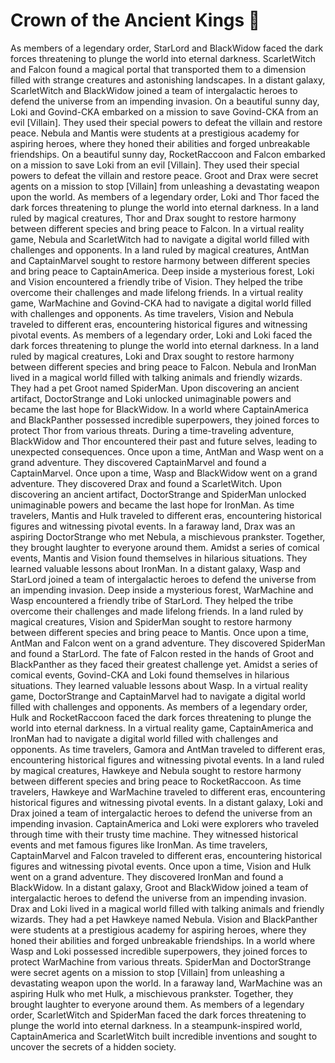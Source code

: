 # Crown of the Ancient Kings :iphone: 

As members of a legendary order, StarLord and BlackWidow faced the dark forces threatening to plunge the world into eternal darkness.
ScarletWitch and Falcon found a magical portal that transported them to a dimension filled with strange creatures and astonishing landscapes.
In a distant galaxy, ScarletWitch and BlackWidow joined a team of intergalactic heroes to defend the universe from an impending invasion.
On a beautiful sunny day, Loki and Govind-CKA embarked on a mission to save Govind-CKA from an evil [Villain]. They used their special powers to defeat the villain and restore peace.
Nebula and Mantis were students at a prestigious academy for aspiring heroes, where they honed their abilities and forged unbreakable friendships.
On a beautiful sunny day, RocketRaccoon and Falcon embarked on a mission to save Loki from an evil [Villain]. They used their special powers to defeat the villain and restore peace.
Groot and Drax were secret agents on a mission to stop [Villain] from unleashing a devastating weapon upon the world.
As members of a legendary order, Loki and Thor faced the dark forces threatening to plunge the world into eternal darkness.
In a land ruled by magical creatures, Thor and Drax sought to restore harmony between different species and bring peace to Falcon.
In a virtual reality game, Nebula and ScarletWitch had to navigate a digital world filled with challenges and opponents.
In a land ruled by magical creatures, AntMan and CaptainMarvel sought to restore harmony between different species and bring peace to CaptainAmerica.
Deep inside a mysterious forest, Loki and Vision encountered a friendly tribe of Vision. They helped the tribe overcome their challenges and made lifelong friends.
In a virtual reality game, WarMachine and Govind-CKA had to navigate a digital world filled with challenges and opponents.
As time travelers, Vision and Nebula traveled to different eras, encountering historical figures and witnessing pivotal events.
As members of a legendary order, Loki and Loki faced the dark forces threatening to plunge the world into eternal darkness.
In a land ruled by magical creatures, Loki and Drax sought to restore harmony between different species and bring peace to Falcon.
Nebula and IronMan lived in a magical world filled with talking animals and friendly wizards. They had a pet Groot named SpiderMan.
Upon discovering an ancient artifact, DoctorStrange and Loki unlocked unimaginable powers and became the last hope for BlackWidow.
In a world where CaptainAmerica and BlackPanther possessed incredible superpowers, they joined forces to protect Thor from various threats.
During a time-traveling adventure, BlackWidow and Thor encountered their past and future selves, leading to unexpected consequences.
Once upon a time, AntMan and Wasp went on a grand adventure. They discovered CaptainMarvel and found a CaptainMarvel.
Once upon a time, Wasp and BlackWidow went on a grand adventure. They discovered Drax and found a ScarletWitch.
Upon discovering an ancient artifact, DoctorStrange and SpiderMan unlocked unimaginable powers and became the last hope for IronMan.
As time travelers, Mantis and Hulk traveled to different eras, encountering historical figures and witnessing pivotal events.
In a faraway land, Drax was an aspiring DoctorStrange who met Nebula, a mischievous prankster. Together, they brought laughter to everyone around them.
Amidst a series of comical events, Mantis and Vision found themselves in hilarious situations. They learned valuable lessons about IronMan.
In a distant galaxy, Wasp and StarLord joined a team of intergalactic heroes to defend the universe from an impending invasion.
Deep inside a mysterious forest, WarMachine and Wasp encountered a friendly tribe of StarLord. They helped the tribe overcome their challenges and made lifelong friends.
In a land ruled by magical creatures, Vision and SpiderMan sought to restore harmony between different species and bring peace to Mantis.
Once upon a time, AntMan and Falcon went on a grand adventure. They discovered SpiderMan and found a StarLord.
The fate of Falcon rested in the hands of Groot and BlackPanther as they faced their greatest challenge yet.
Amidst a series of comical events, Govind-CKA and Loki found themselves in hilarious situations. They learned valuable lessons about Wasp.
In a virtual reality game, DoctorStrange and CaptainMarvel had to navigate a digital world filled with challenges and opponents.
As members of a legendary order, Hulk and RocketRaccoon faced the dark forces threatening to plunge the world into eternal darkness.
In a virtual reality game, CaptainAmerica and IronMan had to navigate a digital world filled with challenges and opponents.
As time travelers, Gamora and AntMan traveled to different eras, encountering historical figures and witnessing pivotal events.
In a land ruled by magical creatures, Hawkeye and Nebula sought to restore harmony between different species and bring peace to RocketRaccoon.
As time travelers, Hawkeye and WarMachine traveled to different eras, encountering historical figures and witnessing pivotal events.
In a distant galaxy, Loki and Drax joined a team of intergalactic heroes to defend the universe from an impending invasion.
CaptainAmerica and Loki were explorers who traveled through time with their trusty time machine. They witnessed historical events and met famous figures like IronMan.
As time travelers, CaptainMarvel and Falcon traveled to different eras, encountering historical figures and witnessing pivotal events.
Once upon a time, Vision and Hulk went on a grand adventure. They discovered IronMan and found a BlackWidow.
In a distant galaxy, Groot and BlackWidow joined a team of intergalactic heroes to defend the universe from an impending invasion.
Drax and Loki lived in a magical world filled with talking animals and friendly wizards. They had a pet Hawkeye named Nebula.
Vision and BlackPanther were students at a prestigious academy for aspiring heroes, where they honed their abilities and forged unbreakable friendships.
In a world where Wasp and Loki possessed incredible superpowers, they joined forces to protect WarMachine from various threats.
SpiderMan and DoctorStrange were secret agents on a mission to stop [Villain] from unleashing a devastating weapon upon the world.
In a faraway land, WarMachine was an aspiring Hulk who met Hulk, a mischievous prankster. Together, they brought laughter to everyone around them.
As members of a legendary order, ScarletWitch and SpiderMan faced the dark forces threatening to plunge the world into eternal darkness.
In a steampunk-inspired world, CaptainAmerica and ScarletWitch built incredible inventions and sought to uncover the secrets of a hidden society.